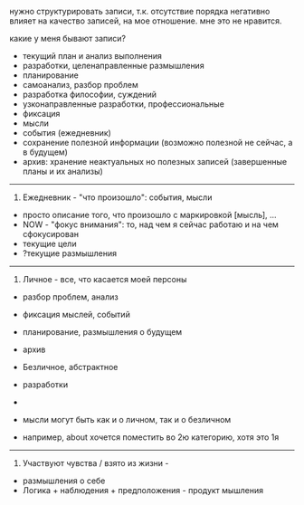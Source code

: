 нужно структурировать записи, т.к. отсутствие порядка негативно влияет на качество записей, на мое отношение. мне это не нравится.


какие у меня бывают записи?

- текущий план и анализ выполнения
- разработки, целенаправленные размышления
 - планирование 
 - самоанализ, разбор проблем
 - разработка философии, суждений
 - узконаправленные разработки, профессиональные
- фиксация
 - мысли
 - события (ежедневник)
 - сохранение полезной информации (возможно полезной не сейчас, а в будущем)
 - архив: хранение неактуальных но полезных записей (завершенные планы и их анализы)

---

1. Ежедневник - "что произошло": события, мысли
 - просто описание того, что произошло с маркировкой [мысль], ...
- NOW - "фокус внимания": то, над чем я сейчас работаю и на чем сфокусирован
 - текущие цели
 - ?текущие размышления

---

1. Личное - все, что касается моей персоны
 - разбор проблем, анализ
 - фиксация мыслей, событий
 - планирование, размышления о будущем
 - архив
- Безличное, абстрактное
 - разработки
 - 


- мысли могут быть как и о личном, так и о безличном
- например, about хочется поместить во 2ю категорию, хотя это 1я

---

1. Участвуют чувства / взято из жизни - 
 - размышления о себе
- Логика + наблюдения + предположения - продукт мышления